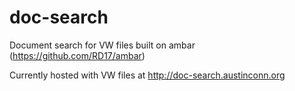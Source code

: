 # doc-search
Document search for VW files built on ambar (https://github.com/RD17/ambar)

Currently hosted with VW files at http://doc-search.austinconn.org
